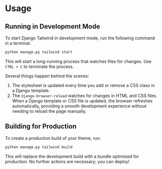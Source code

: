 # Usage

## Running in Development Mode

To start Django Tailwind in development mode, run the following command in a terminal:

```bash
python manage.py tailwind start
```

This will start a long-running process that watches files for changes. Use `CTRL + C` to terminate the process.

Several things happen behind the scenes:

1. The stylesheet is updated every time you add or remove a CSS class in a Django template.
2. The `django-browser-reload` watches for changes in HTML and CSS files. When a Django template or CSS file is updated, the browser refreshes automatically, providing a smooth development experience without needing to reload the page manually.

## Building for Production

To create a production build of your theme, run:

```bash
python manage.py tailwind build
```

This will replace the development build with a bundle optimized for production. No further actions are necessary; you can deploy!
